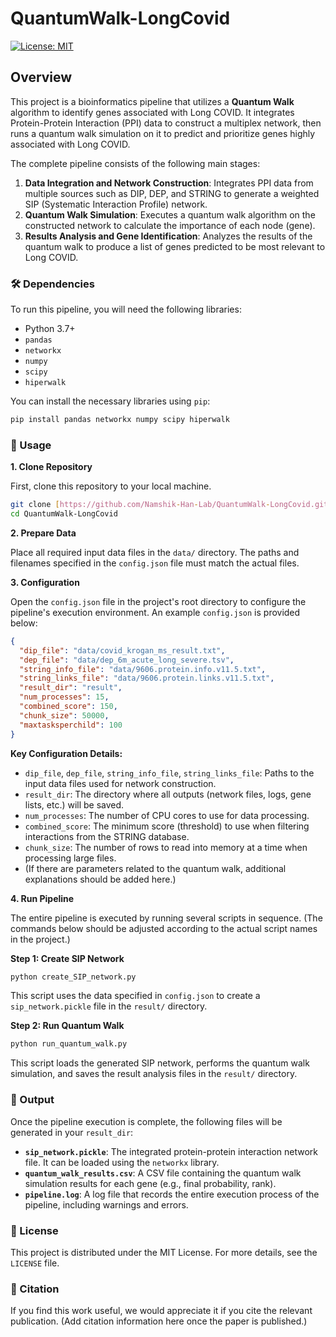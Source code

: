 # QuantumWalk-LongCovid


[![License: MIT](https://img.shields.io/badge/License-MIT-yellow.svg)](https://opensource.org/licenses/MIT)

## Overview

This project is a bioinformatics pipeline that utilizes a **Quantum Walk** algorithm to identify genes associated with Long COVID. It integrates Protein-Protein Interaction (PPI) data to construct a multiplex network, then runs a quantum walk simulation on it to predict and prioritize genes highly associated with Long COVID.

The complete pipeline consists of the following main stages:

1.  **Data Integration and Network Construction**: Integrates PPI data from multiple sources such as DIP, DEP, and STRING to generate a weighted SIP (Systematic Interaction Profile) network.
2.  **Quantum Walk Simulation**: Executes a quantum walk algorithm on the constructed network to calculate the importance of each node (gene).
3.  **Results Analysis and Gene Identification**: Analyzes the results of the quantum walk to produce a list of genes predicted to be most relevant to Long COVID.

### 🛠️ Dependencies

To run this pipeline, you will need the following libraries:
* Python 3.7+
* `pandas`
* `networkx`
* `numpy`
* `scipy`
* `hiperwalk`

You can install the necessary libraries using `pip`:
```bash
pip install pandas networkx numpy scipy hiperwalk
```

### 🚀 Usage

**1. Clone Repository**

First, clone this repository to your local machine.
```bash
git clone [https://github.com/Namshik-Han-Lab/QuantumWalk-LongCovid.git](https://github.com/Namshik-Han-Lab/QuantumWalk-LongCovid.git)
cd QuantumWalk-LongCovid
```

**2. Prepare Data**

Place all required input data files in the `data/` directory. The paths and filenames specified in the `config.json` file must match the actual files.

**3. Configuration**

Open the `config.json` file in the project's root directory to configure the pipeline's execution environment. An example `config.json` is provided below:

```json
{
  "dip_file": "data/covid_krogan_ms_result.txt",
  "dep_file": "data/dep_6m_acute_long_severe.tsv",
  "string_info_file": "data/9606.protein.info.v11.5.txt",
  "string_links_file": "data/9606.protein.links.v11.5.txt",
  "result_dir": "result",
  "num_processes": 15,
  "combined_score": 150,
  "chunk_size": 50000,
  "maxtasksperchild": 100
}
```

**Key Configuration Details:**
* `dip_file`, `dep_file`, `string_info_file`, `string_links_file`: Paths to the input data files used for network construction.
* `result_dir`: The directory where all outputs (network files, logs, gene lists, etc.) will be saved.
* `num_processes`: The number of CPU cores to use for data processing.
* `combined_score`: The minimum score (threshold) to use when filtering interactions from the STRING database.
* `chunk_size`: The number of rows to read into memory at a time when processing large files.
* (If there are parameters related to the quantum walk, additional explanations should be added here.)

**4. Run Pipeline**

The entire pipeline is executed by running several scripts in sequence. (The commands below should be adjusted according to the actual script names in the project.)

**Step 1: Create SIP Network**
```bash
python create_SIP_network.py
```
This script uses the data specified in `config.json` to create a `sip_network.pickle` file in the `result/` directory.

**Step 2: Run Quantum Walk**
```bash
python run_quantum_walk.py
```
This script loads the generated SIP network, performs the quantum walk simulation, and saves the result analysis files in the `result/` directory.

### 📂 Output

Once the pipeline execution is complete, the following files will be generated in your `result_dir`:

* **`sip_network.pickle`**: The integrated protein-protein interaction network file. It can be loaded using the `networkx` library.
* **`quantum_walk_results.csv`**: A CSV file containing the quantum walk simulation results for each gene (e.g., final probability, rank).
* **`pipeline.log`**: A log file that records the entire execution process of the pipeline, including warnings and errors.

### 📝 License

This project is distributed under the MIT License. For more details, see the `LICENSE` file.

### 📜 Citation

If you find this work useful, we would appreciate it if you cite the relevant publication. (Add citation information here once the paper is published.)
